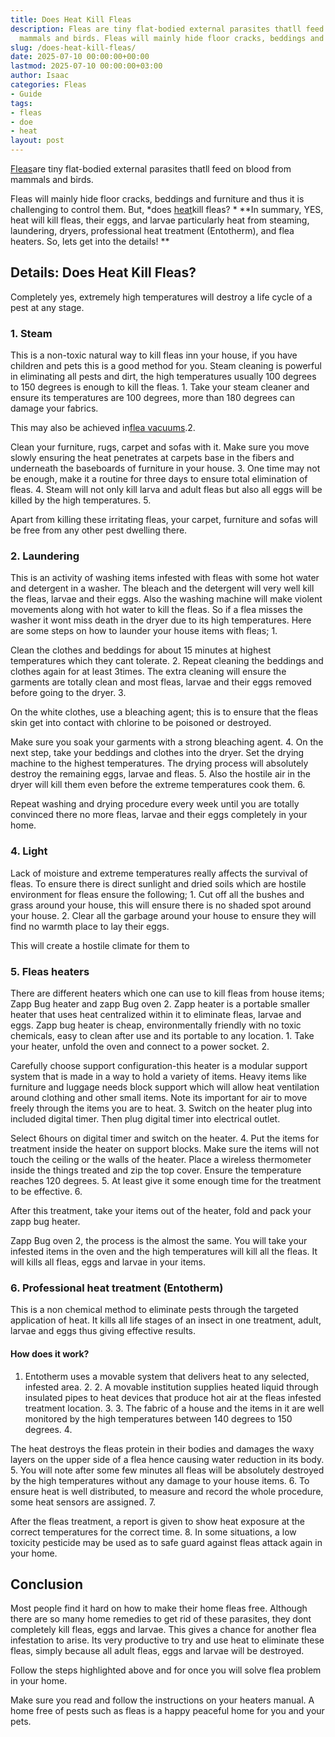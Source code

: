```yaml
---
title: Does Heat Kill Fleas
description: Fleas are tiny flat-bodied external parasites thatll feed on blood from
  mammals and birds. Fleas will mainly hide floor cracks, beddings and furniture and...
slug: /does-heat-kill-fleas/
date: 2025-07-10 00:00:00+00:00
lastmod: 2025-07-10 00:00:00+03:00
author: Isaac
categories: Fleas
- Guide
tags:
- fleas
- doe
- heat
layout: post
---
```

[Fleas](https://pestpolicy.com/does-apple-cider-vinegar-kill-fleas/)are tiny flat-bodied external parasites thatll feed on blood from mammals and birds.

Fleas will mainly hide floor cracks, beddings and furniture and thus it is challenging to control them. But, *does [heat](https://pestpolicy.com/best-heat-gun-for-removing-paint/)kill fleas? * **In summary, YES, heat will kill fleas, their eggs, and larvae particularly heat from steaming, laundering, dryers, professional heat treatment (Entotherm), and flea heaters. So, lets get into the details! **

##  Details: Does Heat Kill Fleas?

Completely yes, extremely high temperatures will destroy a life cycle of a pest at any stage.

###  1. Steam

This is a non-toxic natural way to kill fleas inn your house, if you have children and pets this is a good method for you. Steam cleaning is powerful in eliminating all pests and dirt, the high temperatures usually 100 degrees to 150 degrees is enough to kill the fleas. 1. Take your steam cleaner and ensure its temperatures are 100 degrees, more than 180 degrees can damage your fabrics.

This may also be achieved in[flea vacuums](https://pestpolicy.com/best-vacuums-for-fleas/).2.

Clean your furniture, rugs, carpet and sofas with it. Make sure you move slowly ensuring the heat penetrates at carpets base in the fibers and underneath the baseboards of furniture in your house. 3. One time may not be enough, make it a routine for three days to ensure total elimination of fleas. 4. Steam will not only kill larva and adult fleas but also all eggs will be killed by the high temperatures. 5.

Apart from killing these irritating fleas, your carpet, furniture and sofas will be free from any other pest dwelling there.

###  2. Laundering

This is an activity of washing items infested with fleas with some hot water and detergent in a washer. The bleach and the detergent will very well kill the fleas, larvae and their eggs. Also the washing machine will make violent movements along with hot water to kill the fleas. So if a flea misses the washer it wont miss death in the dryer due to its high temperatures. Here are some steps on how to launder your house items with fleas; 1.

Clean the clothes and beddings for about 15 minutes at highest temperatures which they cant tolerate. 2. Repeat cleaning the beddings and clothes again for at least 3times. The extra cleaning will ensure the garments are totally clean and most fleas, larvae and their eggs removed before going to the dryer. 3.

On the white clothes, use a bleaching agent; this is to ensure that the fleas skin get into contact with chlorine to be poisoned or destroyed.

Make sure you soak your garments with a strong bleaching agent. 4. On the next step, take your beddings and clothes into the dryer. Set the drying machine to the highest temperatures. The drying process will absolutely destroy the remaining eggs, larvae and fleas. 5. Also the hostile air in the dryer will kill them even before the extreme temperatures cook them. 6.

Repeat washing and drying procedure every week until you are totally convinced there no more fleas, larvae and their eggs completely in your home.

###  4. Light

Lack of moisture and extreme temperatures really affects the survival of fleas. To ensure there is direct sunlight and dried soils which are hostile environment for fleas ensure the following; 1. Cut off all the bushes and grass around your house, this will ensure there is no shaded spot around your house. 2. Clear all the garbage around your house to ensure they will find no warmth place to lay their eggs.

This will create a hostile climate for them to

###  5. Fleas heaters

There are different heaters which one can use to kill fleas from house items; Zapp Bug heater and zapp Bug oven 2. Zapp heater is a portable smaller heater that uses heat centralized within it to eliminate fleas, larvae and eggs. Zapp bug heater is cheap, environmentally friendly with no toxic chemicals, easy to clean after use and its portable to any location. 1. Take your heater, unfold the oven and connect to a power socket. 2.

Carefully choose support configuration-this heater is a modular support system that is made in a way to hold a variety of items. Heavy items like furniture and luggage needs block support which will allow heat ventilation around clothing and other small items. Note its important for air to move freely through the items you are to heat. 3. Switch on the heater plug into included digital timer. Then plug digital timer into electrical outlet.

Select 6hours on digital timer and switch on the heater. 4. Put the items for treatment inside the heater on support blocks. Make sure the items will not touch the ceiling or the walls of the heater. Place a wireless thermometer inside the things treated and zip the top cover. Ensure the temperature reaches 120 degrees. 5. At least give it some enough time for the treatment to be effective. 6.

After this treatment, take your items out of the heater, fold and pack your zapp bug heater.

Zapp Bug oven 2, the process is the almost the same. You will take your infested items in the oven and the high temperatures will kill all the fleas. It will kills all fleas, eggs and larvae in your items.

###  6. Professional heat treatment (Entotherm)

This is a non chemical method to eliminate pests through the targeted application of heat. It kills all life stages of an insect in one treatment, adult, larvae and eggs thus giving effective results.

####  How does it work?

1. Entotherm uses a movable system that delivers heat to any selected, infested area. 2. 2. A movable institution supplies heated liquid through insulated pipes to heat devices that produce hot air at the fleas infested treatment location. 3. 3. The fabric of a house and the items in it are well monitored by the high temperatures between 140 degrees to 150 degrees. 4.

The heat destroys the fleas protein in their bodies and damages the waxy layers on the upper side of a flea hence causing water reduction in its body. 5. You will note after some few minutes all fleas will be absolutely destroyed by the high temperatures without any damage to your house items. 6. To ensure heat is well distributed, to measure and record the whole procedure, some heat sensors are assigned. 7.

After the fleas treatment, a report is given to show heat exposure at the correct temperatures for the correct time. 8. In some situations, a low toxicity pesticide may be used as to safe guard against fleas attack again in your home.

##  **Conclusion**

Most people find it hard on how to make their home fleas free. Although there are so many home remedies to get rid of these parasites, they dont completely kill fleas, eggs and larvae. This gives a chance for another flea infestation to arise. Its very productive to try and use heat to eliminate these fleas, simply because all adult fleas, eggs and larvae will be destroyed.

Follow the steps highlighted above and for once you will solve flea problem in your home.

Make sure you read and follow the instructions on your heaters manual. A home free of pests such as fleas is a happy peaceful home for you and your pets.